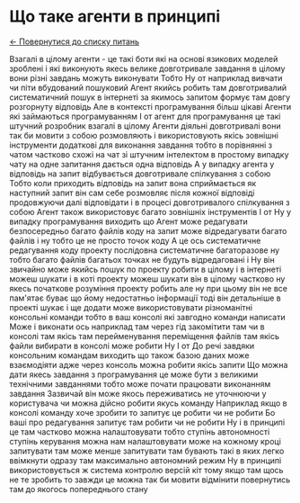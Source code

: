 # Що таке агенти в принципі

[← Повернутися до списку питань](../agents.md)

Взагалі в цілому агенти - це такі боти які на основі язикових моделей зроблені і які виконують якесь велике довготривале завдання в цілому вони різні завдань можуть виконувати Тобто Ну от наприклад вивчати чи піти вбудований пошуковий Агент якийсь робить там довготривалий систематичний пошук в інтернеті за якимось запитом формує там довгу розгорнуту відповідь Але в контексті програмування більш цікаві Агенти які займаються програмуванням І от агент для програмування це такі штучний розробник взагалі в цілому Агенти діяльні довготривалі вони так би мовити з собою розмовляють і використовують якісь зовнішні інструменти додаткові для виконання завдання тобто в порівнянні з чатом частково схожі на чат зі штучним інтелектом в простому випадку чату на одне запитання дається одна відповідь А у випадку агента у відповідь на запит відбувається довготривале спілкування з собою Тобто коли приходить відповідь на запит вона сприймається як наступний запит він сам себе розмовляє після кожної відповіді продовжуючи далі відповідати і в процесі довготривалого спілкування з собою Агент також використовує багато зовнішніх інструментів І от Ну у випадку програмування виходить що Агент може редагувати безпосередньо багато файлів коду на запит може відредагувати багато файлів і ну тобто це не просто точок коду А це ось систематичне редагування коду проекту послідовна систематичне багаторазове ну тобто багато файлів багатьох точках не будуть відредаговані і Ну він звичайно може якийсь пошук по проекту робити в цілому і в інтернеті можеш шукати і в коті проекту можеш шукати він в цілому частково ну якесь початкове розуміння проекту робить але ну при цьому він не все пам'ятає буває що йому недостатньо інформації тоді він детальніше в проекті шукає і ще додати може використовувати різноманітні консольні команди тобто в ваш консолі які завгодно команди написати Може і виконати ось наприклад там через гід закомітити там чи в консолі там якісь там перейменування переміщення файлів там якісь файли вибирати в консолі може робити Ну І от До речі завдяки консольним командам виходить що також базою даних може взаємодіяти адже через консоль можна робити якісь запити  Що можна дати якесь завдання з програмування це може бути з великими технічними завданнями тобто може почати працювати виконанням завдання Зазвичай він може якось переживатись не уточнюючи у користувача чи можна дійсно робити якусь команду Наприклад якщо в консолі команду хоче зробити то запитує це робити чи не робити Бо ваші про редагування запитує там робити чи не робити Ну і в принципі це там частково можна налаштовувати тобто ступінь автономності ступінь керування можна нам налаштовувати може на кожному кроці запитувати там може менше запитувати там бувають такі в яких легко ввімкнути одразу там максимально автономний режим Ну в принципі використовується ж система контролю версій кіт тому якщо там щось не те зробить то завжди це можна так би мовити відмінити повернутись там до якогось попереднього стану